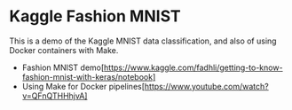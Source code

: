 # Kaggle Fashion MNIST

This is a demo of the Kaggle MNIST data classification, and also of using Docker containers with Make.

* Fashion MNIST demo[https://www.kaggle.com/fadhli/getting-to-know-fashion-mnist-with-keras/notebook]
* Using Make for Docker pipelines[https://www.youtube.com/watch?v=QFnQTHHhjvA]
